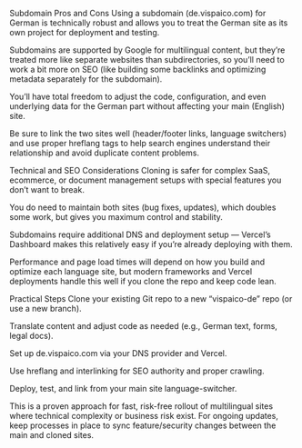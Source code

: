 Subdomain Pros and Cons
Using a subdomain (de.vispaico.com) for German is technically robust and allows you to treat the German site as its own project for deployment and testing.

Subdomains are supported by Google for multilingual content, but they’re treated more like separate websites than subdirectories, so you’ll need to work a bit more on SEO (like building some backlinks and optimizing metadata separately for the subdomain).​

You’ll have total freedom to adjust the code, configuration, and even underlying data for the German part without affecting your main (English) site.​

Be sure to link the two sites well (header/footer links, language switchers) and use proper hreflang tags to help search engines understand their relationship and avoid duplicate content problems.​

Technical and SEO Considerations
Cloning is safer for complex SaaS, ecommerce, or document management setups with special features you don’t want to break.

You do need to maintain both sites (bug fixes, updates), which doubles some work, but gives you maximum control and stability.​

Subdomains require additional DNS and deployment setup — Vercel’s Dashboard makes this relatively easy if you’re already deploying with them.

Performance and page load times will depend on how you build and optimize each language site, but modern frameworks and Vercel deployments handle this well if you clone the repo and keep code lean.

Practical Steps
Clone your existing Git repo to a new “vispaico-de” repo (or use a new branch).

Translate content and adjust code as needed (e.g., German text, forms, legal docs).

Set up de.vispaico.com via your DNS provider and Vercel.

Use hreflang and interlinking for SEO authority and proper crawling.

Deploy, test, and link from your main site language-switcher.

This is a proven approach for fast, risk-free rollout of multilingual sites where technical complexity or business risk exist. For ongoing updates, keep processes in place to sync feature/security changes between the main and cloned sites.